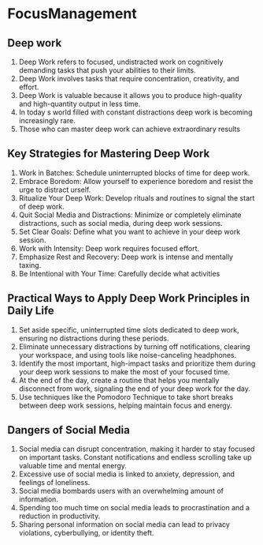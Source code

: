# FocusManagement
## Deep work
1. Deep Work refers to focused, undistracted work on cognitively demanding tasks that push your abilities to their limits.
2. Deep Work involves tasks that require concentration, creativity, and effort.
3. Deep Work is valuable because it allows you to produce high-quality and high-quantity output in less time.
4. In today s world filled with constant distractions deep work is becoming increasingly rare.
5. Those who can master deep work can achieve extraordinary results
   
## Key Strategies for Mastering Deep Work
1. Work in Batches: Schedule uninterrupted blocks of time for deep work.
2. Embrace Boredom: Allow yourself to experience boredom and resist the urge to distract urself.
3. Ritualize Your Deep Work: Develop rituals and routines to signal the start of deep work.
4. Quit Social Media and Distractions: Minimize or completely eliminate distractions, such as social media, during deep work sessions.
5. Set Clear Goals: Define what you want to achieve in your deep work session.
6. Work with Intensity: Deep work requires focused effort.
7. Emphasize Rest and Recovery: Deep work is intense and mentally taxing.
8. Be Intentional with Your Time: Carefully decide what activities
   
## Practical Ways to Apply Deep Work Principles in Daily Life
1. Set aside specific, uninterrupted time slots dedicated to deep work, ensuring no distractions during these periods.
2. Eliminate unnecessary distractions by turning off notifications, clearing your workspace, and using tools like noise-canceling headphones.
3. Identify the most important, high-impact tasks and prioritize them during your deep work sessions to make the most of your focused time.
4. At the end of the day, create a routine that helps you mentally disconnect from work, signaling the end of your deep work for the day.
5. Use techniques like the Pomodoro Technique to take short breaks between deep work sessions, helping maintain focus and energy.
   
## Dangers of Social Media
1. Social media can disrupt concentration, making it harder to stay focused on important tasks. Constant notifications and endless scrolling take up valuable time and mental energy.
2. Excessive use of social media is linked to anxiety, depression, and feelings of loneliness.
3. Social media bombards users with an overwhelming amount of information.
4. Spending too much time on social media leads to procrastination and a reduction in productivity.
5. Sharing personal information on social media can lead to privacy violations, cyberbullying, or identity theft.
   

